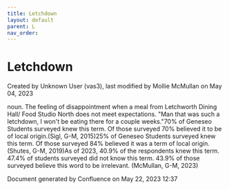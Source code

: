 ```yaml
---
title: Letchdown
layout: default
parent: L
nav_order:
---
```


# Letchdown

Created by  Unknown User (vas3), last modified by  Mollie McMullan on May 04, 2023

noun. The feeling of disappointment when a meal from Letchworth Dining Hall/ Food Studio North does not meet expectations. &quot;Man that was such a letchdown, I won't be eating there for a couple weeks.&quot;70% of Geneseo Students surveyed knew this term. Of those surveyed 70% believed it to be of local origin.(Sigl, G-M, 2015)25% of Geneseo Students surveyed knew this term. Of those surveyed 84% believed it was a term of local origin.(Shutes, G-M, 2019)As of 2023, 40.9% of the respondents knew this term. 47.4% of students surveyed did not know this term. 43.9% of those surveyed believe this word to be irrelevant. (McMullan, G-M, 2023)

Document generated by Confluence on May 22, 2023 12:37


